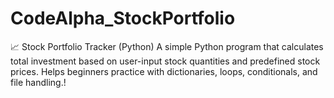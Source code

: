 # CodeAlpha_StockPortfolio
📈 Stock Portfolio Tracker (Python) A simple Python program that calculates total investment based on user-input stock quantities and predefined stock prices. Helps beginners practice with dictionaries, loops, conditionals, and file handling.!
